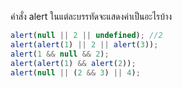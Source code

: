 คำสั่ง alert ในแต่ละบรรทัดจะแสดงค่าเป็นอะไรบ้าง

```js
alert(null || 2 || undefined); //2
alert(alert(1) || 2 || alert(3));
alert(1 && null && 2);
alert(alert(1) && alert(2));
alert(null || (2 && 3) || 4);
```
